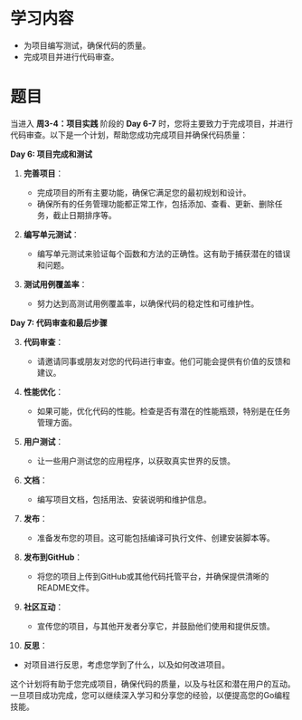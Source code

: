 # 学习内容
  - 为项目编写测试，确保代码的质量。
  - 完成项目并进行代码审查。

# 题目 
当进入 **周3-4：项目实践** 阶段的 **Day 6-7** 时，您将主要致力于完成项目，并进行代码审查。以下是一个计划，帮助您成功完成项目并确保代码质量：

**Day 6: 项目完成和测试**

1. **完善项目**：
   - 完成项目的所有主要功能，确保它满足您的最初规划和设计。
   - 确保所有的任务管理功能都正常工作，包括添加、查看、更新、删除任务，截止日期排序等。

2. **编写单元测试**：
   - 编写单元测试来验证每个函数和方法的正确性。这有助于捕获潜在的错误和问题。

3. **测试用例覆盖率**：
   - 努力达到高测试用例覆盖率，以确保代码的稳定性和可维护性。

**Day 7: 代码审查和最后步骤**

3. **代码审查**：
   - 请邀请同事或朋友对您的代码进行审查。他们可能会提供有价值的反馈和建议。

4. **性能优化**：
   - 如果可能，优化代码的性能。检查是否有潜在的性能瓶颈，特别是在任务管理方面。

5. **用户测试**：
   - 让一些用户测试您的应用程序，以获取真实世界的反馈。

6. **文档**：
   - 编写项目文档，包括用法、安装说明和维护信息。

7. **发布**：
   - 准备发布您的项目。这可能包括编译可执行文件、创建安装脚本等。

8. **发布到GitHub**：
   - 将您的项目上传到GitHub或其他代码托管平台，并确保提供清晰的README文件。

9. **社区互动**：
   - 宣传您的项目，与其他开发者分享它，并鼓励他们使用和提供反馈。

10. **反思**：
   - 对项目进行反思，考虑您学到了什么，以及如何改进项目。

这个计划将有助于您完成项目，确保代码的质量，以及与社区和潜在用户的互动。一旦项目成功完成，您可以继续深入学习和分享您的经验，以便提高您的Go编程技能。